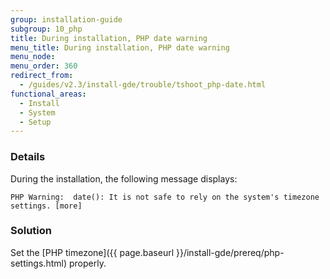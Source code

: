 ```yaml
---
group: installation-guide
subgroup: 10_php
title: During installation, PHP date warning
menu_title: During installation, PHP date warning
menu_node:
menu_order: 360
redirect_from:
  - /guides/v2.3/install-gde/trouble/tshoot_php-date.html
functional_areas:
  - Install
  - System
  - Setup
---
```


### Details

During the installation, the following message displays: 

	PHP Warning:  date(): It is not safe to rely on the system's timezone settings. [more]

### Solution

Set the [PHP timezone]({{ page.baseurl }}/install-gde/prereq/php-settings.html) properly.

